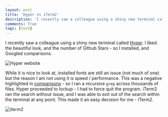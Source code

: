 ```yaml
---
layout: post
title: 'Hyper vs iTerm2'
description: 'I recently saw a colleague using a shiny new terminal called Hyper. I liked the beautiful look, and the number of Github Stars - so I installed, and Googled comparisons.'
comments: True
tags: [tech]
---
```


I recently saw a colleague using a shiny new terminal called [Hyper](https://hyper.is/). I liked the beautiful look, and the number of Github Stars - so I installed, and Googled comparisons.

![Hyper website](/assets/hyperwebsite.png)

While it is nice to look at, installed fonts are still an issue (not much of one) but the reason I am not using it is speed / performance. This was a negative highlighted in [comparisons](https://www.slant.co/topics/525/versus/~iterm2_vs_terminal-app_vs_hyper) - so I ran a recursive ```grep``` across thousands of files. Hyper proceeded to lockup - I had to force quit the program. iTerm2 ran the search without issue, and I was able to exit out of the search within the terminal at any point. This made it an easy decision for me - iTerm2.

![iterm2](/assets/iterm2.png)